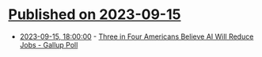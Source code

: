 # [Published on 2023-09-15](index.md)

* [2023-09-15, 18:00:00](https://slashdot.org/story/23/09/15/1752243/three-in-four-americans-believe-ai-will-reduce-jobs---gallup-poll?utm_source=rss1.0mainlinkanon&utm_medium=feed) - [Three in Four Americans Believe AI Will Reduce Jobs - Gallup Poll](https://slashdot.org/story/23/09/15/1752243/three-in-four-americans-believe-ai-will-reduce-jobs---gallup-poll?utm_source=rss1.0mainlinkanon&utm_medium=feed)
